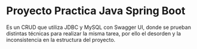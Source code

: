 
# Proyecto Practica Java Spring Boot

Es un CRUD que utiliza JDBC y MySQL con Swagger UI, donde se prueban distintas técnicas para realizar la misma tarea, por ello el desorden y la inconsistencia en la estructura del proyecto.
